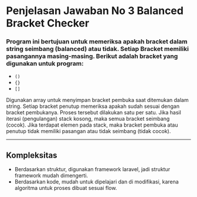 # Penjelasan Jawaban No 3 Balanced Bracket Checker

### Program ini bertujuan untuk memeriksa apakah bracket dalam string seimbang (balanced) atau tidak. Setiap Bracket memiliki pasangannya masing-masing. Berikut adalah bracket yang digunakan untuk program:
- `()`
- `{}` 
- `[]`

Digunakan array untuk menyimpan bracket pembuka saat ditemukan dalam string. Setiap bracket penutup memeriksa apakah sudah sesuai dengan bracket pembukanya. Proses tersebut dilakukan satu per satu. Jika hasil iterasi (pengulangan) stack kosong, maka semua bracket seimbang (cocok). Jika terdapat elemen pada stack, maka bracket pembuka atau penutup tidak memiliki pasangan atau tidak seimbang (tidak cocok).

---

## Kompleksitas 
- Berdasarkan struktur, digunakan framework laravel, jadi struktur framework mudah dimengerti.
- Berdasarkan kode, mudah untuk dipelajari dan di modifikasi, karena algoritma untuk proses dibuat sesuai flow.




